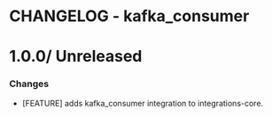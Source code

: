 # CHANGELOG - kafka_consumer

1.0.0/ Unreleased
==================

### Changes

* [FEATURE] adds kafka_consumer integration to integrations-core.

